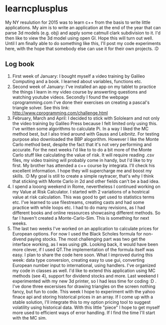 # learncplusplus

My NY resulution for 2015 was to learn c++ from the basis to write little applications. My aim is to write an application at the end of the year that can parse 3d models (e.g. obj) and apply some catmull clark subdivision to it. I'd then like to view the 3d model using open Gl. Hope this will turn out well. Until I am finally able to do something like this, I'll post my code experiments here, with the hope that somebody else can use it for their own projects. :D

<h2>Log book</h2>

1. First week of January: I bought myself a video training by Galileo Computing and a book. I learned about variables, functions etc.
2. Second week of January: I've installed an app on my tablet to practice the things I learn in my video course by answerting questions and watching youtube videos. Secondly I found the webpage cprogramming.com I've done their exercises on creating a pascal's triangle solver. See this link: http://www.cprogramming.com/challenge.html
3. February, March and April: I decided to stick with Sololearn and not only the video training by Galileo Press because I felt limited only using this. I've written some algorithms to calculate Pi. In a way I liked the MC method best, but I also tried around with Gauss and Leibnitz. For testing purpose also downloaded the BBP alogorithm. However I like the Monte Carlo method best, despite the fact that it's not very performing and accurate. For the next weeks I'd like to to do a bit more of the Monte Carlo stuff like calculating the value of risk. It will require reading .csv files, my video training will probably come in handy, but I'd like to try first. My brother has attended a c++ course by integrata. I'll check his excellent information. I hope they will supercharge me and boost my skills. :D My goal is still to create a simple raytracer, that's why I think that sticking with Monte Carlo in 2d and other fields can't be a bad idea.
4. I spend a looong weekend in Rome, nevertheless I continued working on my Value at Risk Calculator. I started with 2 variations of a hostrical value at risk calculation. This was good to get used to statistics terms etc. I've learned to use filestreams, creating casts and had some practice with while loops etc. I had to do many revisions, as I had different books and online ressources showcasing different methods. So far I haven't created a Monte-Carlo-Sim. This is something for next weeks.
5. The last two weeks I've worked on an application to calculate prices for European options. For now I used the Black Scholes formula for non-divend paying stocks. The most challenging part was two get the interface working, as I was using gtk. Looking back, it would have been more clever, if I used QT.The implementation of the formula itself was easy. I plan to share the code here soon. What I improved during this week: data type conversion, creating easy to use gui, converting European number input to international, using handlers. I've organized my code in classes as well. I'd like to extend this application using MC methods (see 4), support for dividend stocks and more. Last weekend I experimented with my new 3d printer, so I had less time for coding :D . I've done three excersises for drawing triangles on the screen nothing fancy, but fun to code. This week I hope to experiment with the yahoo finace api and storing historical prices in an array. If I come up with a stable solution, I'll integrate this to my option pricing tool to suggest volatility using historical data. With this little "piece" I hope to get myself more used to efficient ways of error handling. If I find the time I'll start with the MC sim.
